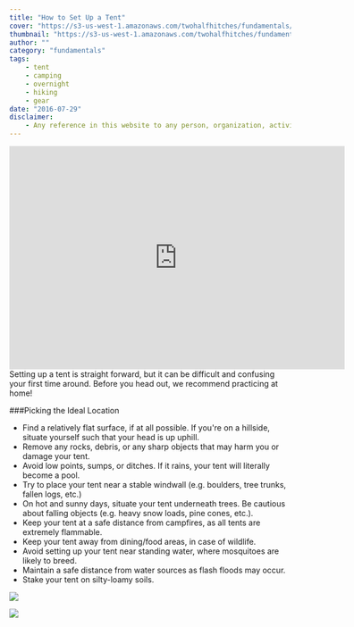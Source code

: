 ```yaml
---
title: "How to Set Up a Tent"
cover: "https://s3-us-west-1.amazonaws.com/twohalfhitches/fundamentals/tent-setup/5J8A8643.jpg"
thumbnail: "https://s3-us-west-1.amazonaws.com/twohalfhitches/fundamentals/tent-setup/5J8A8643.jpg"
author: ""
category: "fundamentals"
tags:
    - tent
    - camping
    - overnight
    - hiking
    - gear
date: "2016-07-29"
disclaimer:
    - Any reference in this website to any person, organization, activity, product, or service related to such person or organization, or any linkages from this web site to the web site of another party, do not constitute or imply the endorsement, recommendation, or favoring of Two Half-Hitches.
---
```


<iframe title="video" src="https://www.youtube.com/embed/UCzegdTxbXU" width="600" height="400" frameBorder="0" allowFullScreen></iframe>

<br>
Setting up a tent is straight forward, but it can be difficult and confusing your first time around. Before you head out, we recommend practicing at home!

###Picking the Ideal Location

- Find a relatively flat surface, if at all possible. If you're on a hillside, situate yourself such that your head is up uphill.
- Remove any rocks, debris, or any sharp objects that may harm you or damage your tent.
- Avoid low points, sumps, or ditches. If it rains, your tent will literally become a pool.
- Try to place your tent near a stable windwall (e.g. boulders, tree trunks, fallen logs, etc.)
- On hot and sunny days, situate your tent underneath trees. Be cautious about falling objects (e.g. heavy snow loads, pine cones, etc.).
- Keep your tent at a safe distance from campfires, as all tents are extremely flammable.
- Keep your tent away from dining/food areas, in case of wildlife.
- Avoid setting up your tent near standing water, where mosquitoes are likely to breed.
- Maintain a safe distance from water sources as flash floods may occur.
- Stake your tent on silty-loamy soils.

![](https://s3-us-west-1.amazonaws.com/twohalfhitches/fundamentals/tent-setup/5J8A8600.jpg)

![](https://s3-us-west-1.amazonaws.com/twohalfhitches/fundamentals/tent-setup/5J8A8601.jpg)
